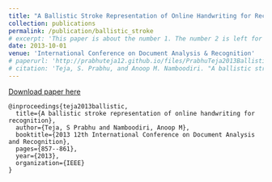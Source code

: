 ```yaml
---
title: "A Ballistic Stroke Representation of Online Handwriting for Recognition"
collection: publications
permalink: /publication/ballistic_stroke
# excerpt: 'This paper is about the number 1. The number 2 is left for future work.'
date: 2013-10-01
venue: 'International Conference on Document Analysis & Recognition'
# paperurl: 'http://prabhuteja12.github.io/files/PrabhuTeja2013Ballistic.pdf'
# citation: 'Teja, S. Prabhu, and Anoop M. Namboodiri. "A ballistic stroke representation of online handwriting for recognition." In 2013 12th International Conference on Document Analysis and Recognition, pp. 857-861. IEEE, 2013.'
---
```


[Download paper here](http://prabhuteja12.github.io/files/PrabhuTeja2013Ballistic.pdf)

```{bibtex}
@inproceedings{teja2013ballistic,
  title={A ballistic stroke representation of online handwriting for recognition},
  author={Teja, S Prabhu and Namboodiri, Anoop M},
  booktitle={2013 12th International Conference on Document Analysis and Recognition},
  pages={857--861},
  year={2013},
  organization={IEEE}
}
```
